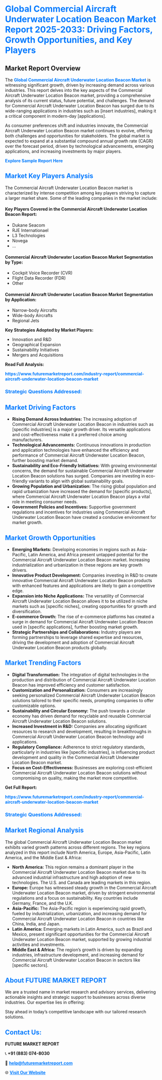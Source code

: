 <h1 style="color: #007BFF;">Global Commercial Aircraft Underwater Location Beacon Market Report 2025-2033: Driving Factors, Growth Opportunities, and Key Players</h1>

<section id="overview">
<h2>Market Report Overview</h2>
<p>The <a href="https://www.futuremarketreport.com/industry-report/commercial-aircraft-underwater-location-beacon-market" style="color: #007BFF; text-decoration: none;"><strong>Global Commercial Aircraft Underwater Location Beacon Market</strong></a> is witnessing significant growth, driven by increasing demand across various industries. This report delves into the key aspects of the Commercial Aircraft Underwater Location Beacon market, providing a comprehensive analysis of its current status, future potential, and challenges. The demand for Commercial Aircraft Underwater Location Beacon has surged due to its wide-ranging applications in industries such as [insert industries], making it a critical component in modern-day [applications].</p>
<p>As consumer preferences shift and industries innovate, the Commercial Aircraft Underwater Location Beacon market continues to evolve, offering both challenges and opportunities for stakeholders. The global market is expected to expand at a substantial compound annual growth rate (CAGR) over the forecast period, driven by technological advancements, emerging applications, and increasing investments by major players.</p>
</section>

<section id="overview">
<p><a href="https://www.futuremarketreport.com/request-sample/reportId=102744" style="color: #007BFF; text-decoration: none;"><strong>Explore Sample Report Here</strong></a></p>
</section>

<section id="key-players">
<h2 style="color: #007BFF;">Market Key Players Analysis</h2>
<p>The Commercial Aircraft Underwater Location Beacon market is characterized by intense competition among key players striving to capture a larger market share. Some of the leading companies in the market include:</p>
<h4>Key Players Covered in the Commercial Aircraft Underwater Location Beacon Report:</h4>
<ul><li>Dukane Seacom</li><li>RJE Internationael</li><li>L3 Technologies</li><li>Novega</li><li>...</li></ul>
<h4>Commercial Aircraft Underwater Location Beacon Market Segmentation by Type:</h4>
<ul><li>Cockpit Voice Recorder (CVR)</li><li>Flight Data Recorder (FDR)</li><li>Other</li></ul>

<h4>Commercial Aircraft Underwater Location Beacon Market Segmentation by Application:</h4>
<ul><li>Narrow-body Aircrafts</li><li>Wide-body Aircrafts</li><li>Regional Jets</li></ul>
<p><strong>Key Strategies Adopted by Market Players:</strong></p>
<ul>
<li>Innovation and R&D</li>
<li>Geographical Expansion</li>
<li>Sustainability Initiatives</li>
<li>Mergers and Acquisitions</li>
</ul>
</section>

<section>
<p><strong>Read Full Analysis: </strong></p><a href="https://www.futuremarketreport.com/industry-report/commercial-aircraft-underwater-location-beacon-market" style="color: #007BFF; text-decoration: none;"><strong>https://www.futuremarketreport.com/industry-report/commercial-aircraft-underwater-location-beacon-market</strong></a>
<h3 style="color: #007BFF;">Strategic Questions Addressed:</h3>
</section>

<section id="driving-factors">
<h2 style="color: #007BFF;">Market Driving Factors</h2>
<ul>
<li><strong>Rising Demand Across Industries:</strong> The increasing adoption of Commercial Aircraft Underwater Location Beacon in industries such as [specific industries] is a major growth driver. Its versatile applications and cost-effectiveness make it a preferred choice among manufacturers.</li>
<li><strong>Technological Advancements:</strong> Continuous innovations in production and application technologies have enhanced the efficiency and performance of Commercial Aircraft Underwater Location Beacon, further boosting market demand.</li>
<li><strong>Sustainability and Eco-Friendly Initiatives:</strong> With growing environmental concerns, the demand for sustainable Commercial Aircraft Underwater Location Beacon solutions has surged. Companies are investing in eco-friendly variants to align with global sustainability goals.</li>
<li><strong>Growing Population and Urbanization:</strong> The rising global population and rapid urbanization have increased the demand for [specific products], where Commercial Aircraft Underwater Location Beacon plays a vital role in meeting consumer needs.</li>
<li><strong>Government Policies and Incentives:</strong> Supportive government regulations and incentives for industries using Commercial Aircraft Underwater Location Beacon have created a conducive environment for market growth.</li>
</ul>
</section>

<section id="growth-opportunities">
<h2 style="color: #007BFF;">Market Growth Opportunities</h2>
<ul>
<li><strong>Emerging Markets:</strong> Developing economies in regions such as Asia-Pacific, Latin America, and Africa present untapped potential for the Commercial Aircraft Underwater Location Beacon market. Increasing industrialization and urbanization in these regions are key growth drivers.</li>
<li><strong>Innovative Product Development:</strong> Companies investing in R&D to create innovative Commercial Aircraft Underwater Location Beacon products with enhanced features and applications are likely to gain a competitive edge.</li>
<li><strong>Expansion into Niche Applications:</strong> The versatility of Commercial Aircraft Underwater Location Beacon allows it to be utilized in niche markets such as [specific niches], creating opportunities for growth and diversification.</li>
<li><strong>E-commerce Growth:</strong> The rise of e-commerce platforms has created a surge in demand for Commercial Aircraft Underwater Location Beacon used in [specific applications], further boosting market growth.</li>
<li><strong>Strategic Partnerships and Collaborations:</strong> Industry players are forming partnerships to leverage shared expertise and resources, driving the development and adoption of Commercial Aircraft Underwater Location Beacon products globally.</li>
</ul>
</section>

<section id="trending-factors">
<h2 style="color: #007BFF;">Market Trending Factors</h2>
<ul>
<li><strong>Digital Transformation:</strong> The integration of digital technologies in the production and distribution of Commercial Aircraft Underwater Location Beacon has improved efficiency and customer satisfaction.</li>
<li><strong>Customization and Personalization:</strong> Consumers are increasingly seeking personalized Commercial Aircraft Underwater Location Beacon solutions tailored to their specific needs, prompting companies to offer customizable options.</li>
<li><strong>Sustainability and Circular Economy:</strong> The push towards a circular economy has driven demand for recyclable and reusable Commercial Aircraft Underwater Location Beacon solutions.</li>
<li><strong>Increased Investment in R&D:</strong> Companies are allocating significant resources to research and development, resulting in breakthroughs in Commercial Aircraft Underwater Location Beacon technology and applications.</li>
<li><strong>Regulatory Compliance:</strong> Adherence to strict regulatory standards, particularly in industries like [specific industries], is influencing product development and quality in the Commercial Aircraft Underwater Location Beacon market.</li>
<li><strong>Focus on Cost-Effectiveness:</strong> Businesses are exploring cost-efficient Commercial Aircraft Underwater Location Beacon solutions without compromising on quality, making the market more competitive.</li>
</ul>
</section>

<section>
<p><strong>Get Full Report: </strong></p><a href="https://www.futuremarketreport.com/industry-report/commercial-aircraft-underwater-location-beacon-market" style="color: #007BFF; text-decoration: none;"><strong>https://www.futuremarketreport.com/industry-report/commercial-aircraft-underwater-location-beacon-market</strong></a>
<h3 style="color: #007BFF;">Strategic Questions Addressed:</h3>
</section>


<section id="regional-analysis">
<h2 style="color: #007BFF;">Market Regional Analysis</h2>
<p>The global Commercial Aircraft Underwater Location Beacon market exhibits varied growth patterns across different regions. The key regions analyzed in this report include North America, Europe, Asia-Pacific, Latin America, and the Middle East & Africa:</p>
<ul>
<li><strong>North America:</strong> This region remains a dominant player in the Commercial Aircraft Underwater Location Beacon market due to its advanced industrial infrastructure and high adoption of new technologies. The U.S. and Canada are leading markets in this region.</li>
<li><strong>Europe:</strong> Europe has witnessed steady growth in the Commercial Aircraft Underwater Location Beacon market, driven by stringent environmental regulations and a focus on sustainability. Key countries include Germany, France, and the U.K.</li>
<li><strong>Asia-Pacific:</strong> The Asia-Pacific region is experiencing rapid growth, fueled by industrialization, urbanization, and increasing demand for Commercial Aircraft Underwater Location Beacon in countries like China, India, and Japan.</li>
<li><strong>Latin America:</strong> Emerging markets in Latin America, such as Brazil and Mexico, present significant opportunities for the Commercial Aircraft Underwater Location Beacon market, supported by growing industrial activities and investments.</li>
<li><strong>Middle East & Africa:</strong> The region’s growth is driven by expanding industries, infrastructure development, and increasing demand for Commercial Aircraft Underwater Location Beacon in sectors like [specific sectors].</li>
</ul>
</section>

<footer>
<h2 style="color: #007BFF;">About FUTURE MARKET REPORT</h2>
<p>We are a trusted name in market research and advisory services, delivering actionable insights and strategic support to businesses across diverse industries. Our expertise lies in offering:</p>

<p>Stay ahead in today’s competitive landscape with our tailored research solutions.</p>

<h2 style="color: #007BFF;">Contact Us:</h2>
<p><strong>FUTURE MARKET REPORT</strong></p>
<p>📞 <strong>+91 (883) 074-8030</strong></p>
<p>📧 <strong><a href="mailto:help@futuremarketreport.com" style="color: #007BFF;">help@futuremarketreport.com</a></strong></p>
<p>🌐 <strong><a href="https://www.futuremarketreport.com/" style="color: #007BFF;">Visit Our Website</a></strong></p>
</footer>